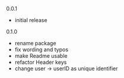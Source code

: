 0.0.1
- initial release

0.1.0
- rename package
- fix wording and typos
- make Readme usable
- refactor Header keys
- change user -> userID as unique identifier

